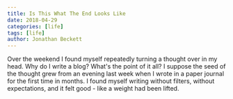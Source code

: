 ```yaml
---
title: Is This What The End Looks Like
date: 2018-04-29
categories: [life]
tags: [life]
author: Jonathan Beckett
---
```


Over the weekend I found myself repeatedly turning a thought over in my head. Why do I write a blog? What's the point of it all? I suppose the seed of the thought grew from an evening last week when I wrote in a paper journal for the first time in months. I found myself writing without filters, without expectations, and it felt good - like a weight had been lifted.
